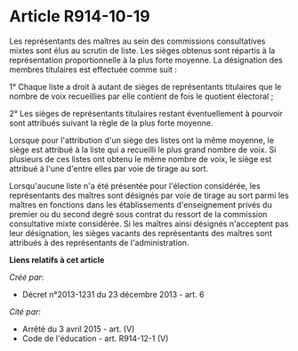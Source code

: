 # Article R914-10-19

Les représentants des maîtres au sein des commissions consultatives mixtes sont élus au scrutin de liste. Les sièges obtenus
sont répartis à la représentation proportionnelle à la plus forte moyenne. La désignation des membres titulaires est
effectuée comme suit : 

1° Chaque liste a droit à autant de sièges de représentants titulaires que le nombre de voix recueillies par elle contient de
fois le quotient électoral ; 

2° Les sièges de représentants titulaires restant éventuellement à pourvoir sont attribués suivant la règle de la plus forte
moyenne. 

Lorsque pour l'attribution d'un siège des listes ont la même moyenne, le siège est attribué à la liste qui a recueilli le
plus grand nombre de voix. Si plusieurs de ces listes ont obtenu le même nombre de voix, le siège est attribué à l'une
d'entre elles par voie de tirage au sort. 

Lorsqu'aucune liste n'a été présentée pour l'élection considérée, les représentants des maîtres sont désignés par voie de
tirage au sort parmi les maîtres en fonctions dans les établissements d'enseignement privés du premier ou du second degré
sous contrat du ressort de la commission consultative mixte considérée. Si les maîtres ainsi désignés n'acceptent pas leur
désignation, les sièges vacants des représentants des maîtres sont attribués à des représentants de l'administration.

**Liens relatifs à cet article**

_Créé par_:

  - Décret n°2013-1231 du 23 décembre 2013 - art. 6

_Cité par_:

  - Arrêté du 3 avril 2015 - art. (V)
  - Code de l'éducation - art. R914-12-1 (V)
